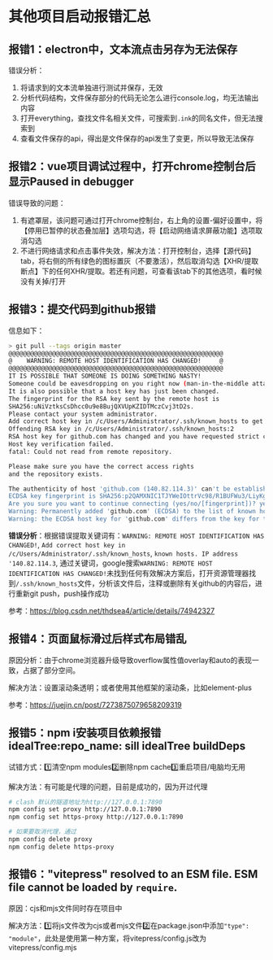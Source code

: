 # 其他项目启动报错汇总

## 报错1：electron中，文本流点击另存为无法保存

错误分析：
1. 将请求到的文本流单独进行测试并保存，无效
2. 分析代码结构，文件保存部分的代码无论怎么进行console.log，均无法输出内容
3. 打开everything，查找文件名相关文件，可搜索到`.ink`的同名文件，但无法搜索到
4. 查看文件保存的api，得出是文件保存的api发生了变更，所以导致无法保存

## 报错2：vue项目调试过程中，打开chrome控制台后显示Paused in debugger

错误导致的问题：
1. 有遮罩层，该问题可通过打开chrome控制台，右上角的设置-偏好设置中，将【停用已暂停的状态叠加层】选项勾选，将【启动网络请求屏蔽功能】选项取消勾选
2. 不进行网络请求和点击事件失效，解决方法：打开控制台，选择【源代码】tab，将右侧的所有绿色的图标置灰（不要激活），然后取消勾选【XHR/提取断点】下的任何XHR/提取。若还有问题，可查看该tab下的其他选项，看时候没有关掉/打开

## 报错3：提交代码到github报错

信息如下：

```bash
> git pull --tags origin master
@@@@@@@@@@@@@@@@@@@@@@@@@@@@@@@@@@@@@@@@@@@@@@@@@@@@@@@@@@@
@    WARNING: REMOTE HOST IDENTIFICATION HAS CHANGED!     @ 
@@@@@@@@@@@@@@@@@@@@@@@@@@@@@@@@@@@@@@@@@@@@@@@@@@@@@@@@@@@
IT IS POSSIBLE THAT SOMEONE IS DOING SOMETHING NASTY!
Someone could be eavesdropping on you right now (man-in-the-middle attack)!
It is also possible that a host key has just been changed.
The fingerprint for the RSA key sent by the remote host is
SHA256:uNiVztksCsDhcc0u9e8BujQXVUpKZIDTMczCvj3tD2s.
Please contact your system administrator.
Add correct host key in /c/Users/Administrator/.ssh/known_hosts to get rid of this message.
Offending RSA key in /c/Users/Administrator/.ssh/known_hosts:2
RSA host key for github.com has changed and you have requested strict checking.
Host key verification failed.
fatal: Could not read from remote repository.

Please make sure you have the correct access rights
and the repository exists.
```

```bash
The authenticity of host 'github.com (140.82.114.3)' can't be established.
ECDSA key fingerprint is SHA256:p2QAMXNIC1TJYWeIOttrVc98/R1BUFWu3/LiyKgUfQM.
Are you sure you want to continue connecting (yes/no/[fingerprint])? yes
Warning: Permanently added 'github.com' (ECDSA) to the list of known hosts.
Warning: the ECDSA host key for 'github.com' differs from the key for the IP address '140.82.114.3'
```

**错误分析**：根据错误提取关键词有：`WARNING: REMOTE HOST IDENTIFICATION HAS CHANGED!`, `Add correct host key in /c/Users/Administrator/.ssh/known_hosts`, `known hosts. IP address '140.82.114.3`, 通过关键词，google搜索`WARNING: REMOTE HOST IDENTIFICATION HAS CHANGED!`未找到任何有效解决方案后，打开资源管理器找到`/.ssh/known_hosts`文件，分析该文件后，注释或删除有关github的内容后，进行重新git push，push操作成功

参考：https://blog.csdn.net/thdsea4/article/details/74942327

## 报错4：页面鼠标滑过后样式布局错乱

原因分析：由于chrome浏览器升级导致overflow属性值overlay和auto的表现一致，占据了部分空间。

解决方法：设置滚动条透明；或者使用其他框架的滚动条，比如element-plus

参考：https://juejin.cn/post/7273875079658209319

## 报错5：npm i安装项目依赖报错idealTree:repo_name: sill idealTree buildDeps

试错方式：1️⃣清空npm modules2️⃣删除npm cache3️⃣重启项目/电脑均无用

解决方法：有可能是代理的问题，目前是成功的，因为开过代理

```bash
# clash 默认的隧道地址为http://127.0.0.1:7890
npm config set proxy http://127.0.0.1:7890
npm config set https-proxy http://127.0.0.1:7890

# 如果要取消代理，通过
npm config delete proxy
npm config delete https-proxy
```

## 报错6："vitepress" resolved to an ESM file. ESM file cannot be loaded by `require`.

原因：cjs和mjs文件同时存在项目中

解决方法：1️⃣将js文件改为cjs或者mjs文件2️⃣在package.json中添加`"type": "module"`，此处是使用第一种方案，将vitepress/config.js改为vitepress/config.mjs